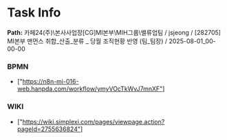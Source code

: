 # Task Info

**Path:** 카페24(주)\본사사업장\[CG]MI본부\MIH그룹\밸류업팀 / jsjeong / [282705] MI본부 맨먼스 취합_산출_분류 _ 당월 조직현황 반영 (팀_팀장) / 2025-08-01_00-00-00

### BPMN
- ["https://n8n-mi-016-web.hanpda.com/workflow/ymyVOcTkWvJ7mnXF"]

### WIKI
- ["https://wiki.simplexi.com/pages/viewpage.action?pageId=2755636824"]

